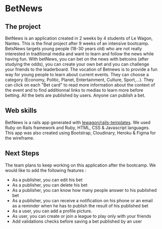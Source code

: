 # BetNews

## The project
BetNews is an application created in 2 weeks by 4 students of Le Wagon, Nantes. This is the final project after 9 weeks of an intensive bootcamp.
BetsNews targets young people (18-30 years old) who are not really interested in traditional media and want to learn and follow the news while having fun.
With betNews, you can bet on the news with betcoins (after studying the odds), you can create your own bet and you can challenge your friends to the leaderboard.
The vocation of Betnews is to provide a fun way for young people to learn about current events. They can choose a category (Economy, Politic, Planet, Entertainment, Culture, Sport,...). They can click on each "Bet card" to read more information about the context of the event and to find additionnal links to medias to learn more before betting.
All the bets are published by users. Anyone can publish a bet.

## Web skills
BetNews is a rails app generated with [lewagon/rails-templates](https://github.com/lewagon/rails-templates).
We used Ruby on Rails framework and Ruby, HTML, CSS & Javascript languages. 
This app was also created using Bootstrap, Cloudinary, Heroku & Figma for the wireframe.

## Next Steps
The team plans to keep working on this application after the bootcamp.
We would like to add the following features :
- As a publisher, you can edit his bet
- As a publisher, you can delete his bet
- As a publisher, you can know how many people answer to his published bet
- As a publisher, you can receive a notification on his phone or an email as a reminder when he has to publish the result of his published bet
- As a user, you can add a profile picture.
- As user, you can create or join a league to play only with your friends 
- Add validations checks before saving a bet published by an user
